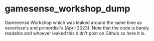 # gamesense_workshop_dump

Gamesense Workshop which was leaked around the same time as neverlose's and primordial's (April 2023).
Note that the code is barely readable and whoever leaked this didn't post on Github so here it is.
